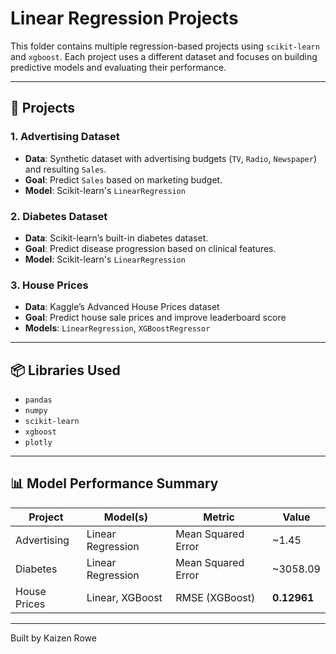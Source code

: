 # Linear Regression Projects

This folder contains multiple regression-based projects using `scikit-learn` and `xgboost`. Each project uses a different dataset and focuses on building predictive models and evaluating their performance.

---

## 📁 Projects

### 1. **Advertising Dataset**
- **Data**: Synthetic dataset with advertising budgets (`TV`, `Radio`, `Newspaper`) and resulting `Sales`.
- **Goal**: Predict `Sales` based on marketing budget.
- **Model**: Scikit-learn's `LinearRegression`

### 2. **Diabetes Dataset**
- **Data**: Scikit-learn’s built-in diabetes dataset.
- **Goal**: Predict disease progression based on clinical features.
- **Model**: Scikit-learn's `LinearRegression`

### 3. **House Prices**
- **Data**: Kaggle’s Advanced House Prices dataset
- **Goal**: Predict house sale prices and improve leaderboard score
- **Models**: `LinearRegression`, `XGBoostRegressor`

---

## 📦 Libraries Used

- `pandas`
- `numpy`
- `scikit-learn`
- `xgboost`
- `plotly`

---

## 📊 Model Performance Summary

| Project        | Model(s)                | Metric               | Value        |
|----------------|-------------------------|----------------------|--------------|
| Advertising    | Linear Regression       | Mean Squared Error   | ~1.45        |
| Diabetes       | Linear Regression       | Mean Squared Error   | ~3058.09     |
| House Prices   | Linear, XGBoost         | RMSE (XGBoost)       | **0.12961**  |

---

Built by Kaizen Rowe